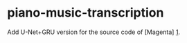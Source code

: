 # piano-music-transcription
Add U-Net+GRU version for the source code of [Magenta] [1].

[1]: https://storage.googleapis.com/magentadata/papers/onsets-frames/index.html	"Magenta"




